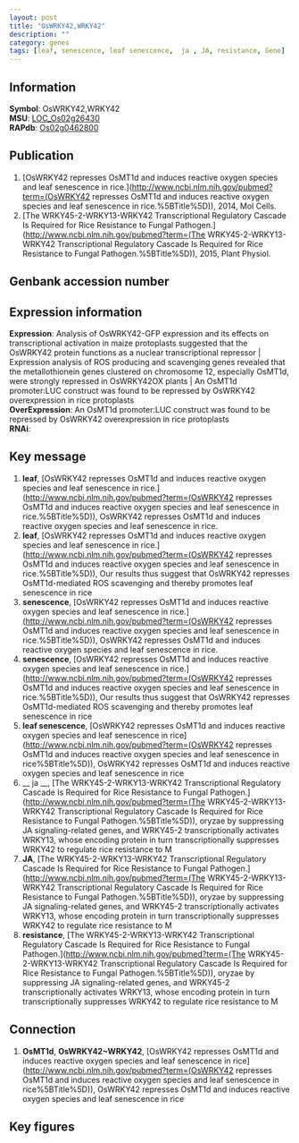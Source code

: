 ```yaml
---
layout: post
title: "OsWRKY42,WRKY42"
description: ""
category: genes
tags: [leaf, senescence, leaf senescence,  ja , JA, resistance, Gene]
---
```


## Information
__Symbol__: OsWRKY42,WRKY42  
__MSU__: [LOC_Os02g26430](http://rice.plantbiology.msu.edu/cgi-bin/ORF_infopage.cgi?orf=LOC_Os02g26430)  
__RAPdb__: [Os02g0462800](http://rapdb.dna.affrc.go.jp/viewer/gbrowse_details/irgsp1?name=Os02g0462800)  

## Publication
1. [OsWRKY42 represses OsMT1d and induces reactive oxygen species and leaf senescence in rice.](http://www.ncbi.nlm.nih.gov/pubmed?term=(OsWRKY42 represses OsMT1d and induces reactive oxygen species and leaf senescence in rice.%5BTitle%5D)), 2014, Mol Cells.
2. [The WRKY45-2-WRKY13-WRKY42 Transcriptional Regulatory Cascade Is Required for Rice Resistance to Fungal Pathogen.](http://www.ncbi.nlm.nih.gov/pubmed?term=(The WRKY45-2-WRKY13-WRKY42 Transcriptional Regulatory Cascade Is Required for Rice Resistance to Fungal Pathogen.%5BTitle%5D)), 2015, Plant Physiol.

## Genbank accession number

## Expression information
__Expression__: Analysis of OsWRKY42-GFP expression and its effects on transcriptional activation in maize protoplasts suggested that the OsWRKY42 protein functions as a nuclear transcriptional repressor |  Expression analysis of ROS producing and scavenging genes revealed that the metallothionein genes clustered on chromosome 12, especially OsMT1d, were strongly repressed in OsWRKY42OX plants |  An OsMT1d promoter:LUC construct was found to be repressed by OsWRKY42 overexpression in rice protoplasts  
__OverExpression__: An OsMT1d promoter:LUC construct was found to be repressed by OsWRKY42 overexpression in rice protoplasts  
__RNAi__:  

## Key message
1. __leaf__, [OsWRKY42 represses OsMT1d and induces reactive oxygen species and leaf senescence in rice.](http://www.ncbi.nlm.nih.gov/pubmed?term=(OsWRKY42 represses OsMT1d and induces reactive oxygen species and leaf senescence in rice.%5BTitle%5D)), OsWRKY42 represses OsMT1d and induces reactive oxygen species and leaf senescence in rice.
2. __leaf__, [OsWRKY42 represses OsMT1d and induces reactive oxygen species and leaf senescence in rice.](http://www.ncbi.nlm.nih.gov/pubmed?term=(OsWRKY42 represses OsMT1d and induces reactive oxygen species and leaf senescence in rice.%5BTitle%5D)),  Our results thus suggest that OsWRKY42 represses OsMT1d-mediated ROS scavenging and thereby promotes leaf senescence in rice
3. __senescence__, [OsWRKY42 represses OsMT1d and induces reactive oxygen species and leaf senescence in rice.](http://www.ncbi.nlm.nih.gov/pubmed?term=(OsWRKY42 represses OsMT1d and induces reactive oxygen species and leaf senescence in rice.%5BTitle%5D)), OsWRKY42 represses OsMT1d and induces reactive oxygen species and leaf senescence in rice.
4. __senescence__, [OsWRKY42 represses OsMT1d and induces reactive oxygen species and leaf senescence in rice.](http://www.ncbi.nlm.nih.gov/pubmed?term=(OsWRKY42 represses OsMT1d and induces reactive oxygen species and leaf senescence in rice.%5BTitle%5D)),  Our results thus suggest that OsWRKY42 represses OsMT1d-mediated ROS scavenging and thereby promotes leaf senescence in rice
5. __leaf senescence__, [OsWRKY42 represses OsMT1d and induces reactive oxygen species and leaf senescence in rice](http://www.ncbi.nlm.nih.gov/pubmed?term=(OsWRKY42 represses OsMT1d and induces reactive oxygen species and leaf senescence in rice%5BTitle%5D)), OsWRKY42 represses OsMT1d and induces reactive oxygen species and leaf senescence in rice
6. __ ja __, [The WRKY45-2-WRKY13-WRKY42 Transcriptional Regulatory Cascade Is Required for Rice Resistance to Fungal Pathogen.](http://www.ncbi.nlm.nih.gov/pubmed?term=(The WRKY45-2-WRKY13-WRKY42 Transcriptional Regulatory Cascade Is Required for Rice Resistance to Fungal Pathogen.%5BTitle%5D)),  oryzae by suppressing JA signaling-related genes, and WRKY45-2 transcriptionally activates WRKY13, whose encoding protein in turn transcriptionally suppresses WRKY42 to regulate rice resistance to M
7. __JA__, [The WRKY45-2-WRKY13-WRKY42 Transcriptional Regulatory Cascade Is Required for Rice Resistance to Fungal Pathogen.](http://www.ncbi.nlm.nih.gov/pubmed?term=(The WRKY45-2-WRKY13-WRKY42 Transcriptional Regulatory Cascade Is Required for Rice Resistance to Fungal Pathogen.%5BTitle%5D)),  oryzae by suppressing JA signaling-related genes, and WRKY45-2 transcriptionally activates WRKY13, whose encoding protein in turn transcriptionally suppresses WRKY42 to regulate rice resistance to M
8. __resistance__, [The WRKY45-2-WRKY13-WRKY42 Transcriptional Regulatory Cascade Is Required for Rice Resistance to Fungal Pathogen.](http://www.ncbi.nlm.nih.gov/pubmed?term=(The WRKY45-2-WRKY13-WRKY42 Transcriptional Regulatory Cascade Is Required for Rice Resistance to Fungal Pathogen.%5BTitle%5D)),  oryzae by suppressing JA signaling-related genes, and WRKY45-2 transcriptionally activates WRKY13, whose encoding protein in turn transcriptionally suppresses WRKY42 to regulate rice resistance to M

## Connection
1. __OsMT1d__, __OsWRKY42~WRKY42__, [OsWRKY42 represses OsMT1d and induces reactive oxygen species and leaf senescence in rice](http://www.ncbi.nlm.nih.gov/pubmed?term=(OsWRKY42 represses OsMT1d and induces reactive oxygen species and leaf senescence in rice%5BTitle%5D)), OsWRKY42 represses OsMT1d and induces reactive oxygen species and leaf senescence in rice

## Key figures


